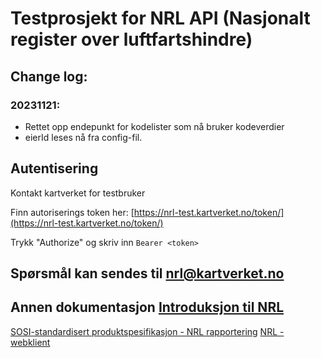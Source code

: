 # Testprosjekt for NRL API (Nasjonalt register over luftfartshindre)

## Change log:
### 20231121:
- Rettet opp endepunkt for kodelister som nå bruker kodeverdier
- eierId leses nå fra config-fil.


## Autentisering
Kontakt kartverket for testbruker

Finn autoriserings token her:
[https://nrl-test.kartverket.no/token/](https://nrl-test.kartverket.no/token/)

Trykk \"Authorize\" og skriv inn `Bearer <token>`

## Spørsmål kan sendes til [nrl@kartverket.no](mailto:nrl@kartverket.no)
## Annen dokumentasjon [Introduksjon til NRL](https://www.kartverket.no/geodataarbeid/nrl)
[SOSI-standardisert produktspesifikasjon - NRL rapportering](https://sosi.geonorge.no/produktspesifikasjoner/NRL-rapportering/)   [NRL - webklient](https://nrl-test.kartverket.no) 

